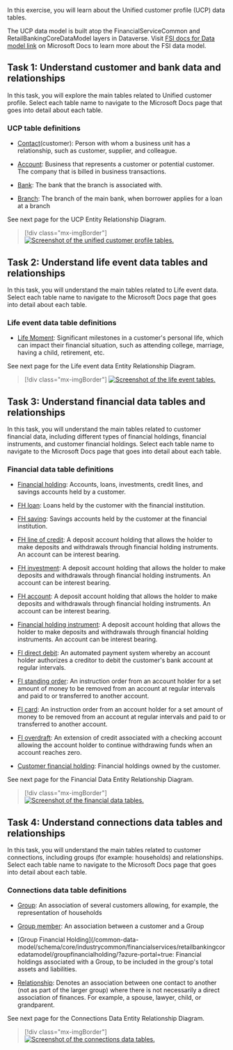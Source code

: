 In this exercise, you will learn about the Unified customer profile (UCP) data tables.

The UCP data model is built atop the FinancialServiceCommon and RetailBankingCoreDataModel layers in Dataverse. Visit [FSI docs for Data model link](/common-data-model/schema/core/industrycommon/financialservices/overview/?azure-portal=true) on Microsoft Docs to learn more about the FSI data model.

## Task 1: Understand customer and bank data and relationships

In this task, you will explore the main tables related to Unified customer profile. Select each table name to navigate to the Microsoft Docs page that goes into detail about each table.

### UCP table definitions  

- [Contact](/common-data-model/schema/core/industrycommon/financialservices/financialservicescommondatamodel/contact/?azure-portal=true)(customer): Person with whom a business unit has a relationship, such as customer, supplier, and colleague.

- [Account](/common-data-model/schema/core/industrycommon/financialservices/financialservicescommondatamodel/account/?azure-portal=true): Business that represents a customer or potential customer. The company that is billed in business transactions.

- [Bank](/common-data-model/schema/core/industrycommon/financialservices/financialservicescommondatamodel/bank/?azure-portal=true):                   The bank that the branch is associated with.

- [Branch](/common-data-model/schema/core/industrycommon/financialservices/financialservicescommondatamodel/branch/?azure-portal=true): The branch of the main bank, when borrower applies for a loan at a branch

See next page for the UCP Entity Relationship Diagram.

> [!div class="mx-imgBorder"]
> [![Screenshot of the unified customer profile tables.](../media/tables.png)](../media/tables.png#lightbox)

## Task 2: Understand life event data tables and relationships

In this task, you will understand the main tables related to Life event data. Select each table name to navigate to the Microsoft Docs page that goes into detail about each table.

### Life event data table definitions

- [Life Moment](/common-data-model/schema/core/industrycommon/financialservices/retailbankingcoredatamodel/lifemoment/?azure-portal=true): Significant milestones in a customer's personal life, which can impact their financial situation, such as attending college, marriage, having a child, retirement, etc.  

See next page for the Life event data Entity Relationship Diagram.

> [!div class="mx-imgBorder"]
> [![Screenshot of the life event tables.](../media/life-event.png)](../media/life-event.png#lightbox)

## Task 3: Understand financial data tables and relationships

In this task, you will understand the main tables related to customer financial data, including different types of financial holdings, financial instruments, and customer financial holdings. Select each table name to navigate to the Microsoft Docs page that goes into detail about each table.

### Financial data table definitions

- [Financial holding](/common-data-model/schema/core/industrycommon/financialservices/retailbankingcoredatamodel/financialholding): Accounts, loans, investments, credit lines, and savings accounts held by a customer.

- [FH loan](/common-data-model/schema/core/industrycommon/financialservices/retailbankingcoredatamodel/fh_loan):                                            Loans held by the customer with the financial institution.
  
- [FH saving](/common-data-model/schema/core/industrycommon/financialservices/retailbankingcoredatamodel/fh_saving):                                        Savings accounts held by the customer at the financial institution.
  
- [FH line of credit](/common-data-model/schema/core/industrycommon/financialservices/retailbankingcoredatamodel/fh_creditline): A deposit account holding that allows the holder to make deposits and withdrawals through financial holding instruments. An account can be interest bearing.
  
- [FH investment](/common-data-model/schema/core/industrycommon/financialservices/retailbankingcoredatamodel/fh_investment): A deposit account holding that allows the holder to make deposits and withdrawals through financial holding instruments. An account can be interest bearing.
  
- [FH account](/common-data-model/schema/core/industrycommon/financialservices/retailbankingcoredatamodel/fh_account): A deposit account holding that allows the holder to make deposits and withdrawals through financial holding instruments. An account can be interest bearing.
  
- [Financial holding instrument](/common-data-model/schema/core/industrycommon/financialservices/retailbankingcoredatamodel/financialholdinginstrument): A deposit account holding that allows the holder to make deposits and withdrawals through financial holding instruments. An account can be interest bearing.
  
- [FI direct debit](/common-data-model/schema/core/industrycommon/financialservices/retailbankingcoredatamodel/fi_directdebit): An automated payment system whereby an account holder authorizes a creditor to debit the customer's bank account at regular intervals.
  
- [FI standing order](/common-data-model/schema/core/industrycommon/financialservices/retailbankingcoredatamodel/fi_standingorder): An instruction order from an account holder for a set amount of money to be removed from an account at regular intervals and paid to or transferred to another account.
  
- [FI card](/common-data-model/schema/core/industrycommon/financialservices/retailbankingcoredatamodel/fi_card):                                            An instruction order from an account holder for a set amount of money to be removed from an account at regular intervals and paid to or transferred to another account.
  
- [FI overdraft](/common-data-model/schema/core/industrycommon/financialservices/retailbankingcoredatamodel/fi_overdraft): An extension of credit associated with a checking account allowing the account holder to continue withdrawing funds when an account reaches zero.
  
- [Customer financial holding](/common-data-model/schema/core/industrycommon/financialservices/retailbankingcoredatamodel/customerfinancialholding): Financial holdings owned by the customer.

See next page for the Financial Data Entity Relationship Diagram.

> [!div class="mx-imgBorder"]
> [![Screenshot of the financial data tables.](../media/financial-data.png)](../media/financial-data.png#lightbox)

## Task 4: Understand connections data tables and relationships

In this task, you will understand the main tables related to customer connections, including groups (for example: households) and relationships. Select each table name to navigate to the Microsoft Docs page that goes into detail about each table.

### Connections data table definitions

- [Group](/common-data-model/schema/core/industrycommon/financialservices/retailbankingcoredatamodel/group/?azure-portal=true): An association of several customers allowing, for example, the representation of households

- [Group member](/common-data-model/schema/core/industrycommon/financialservices/retailbankingcoredatamodel/groupmember/?azure-portal=true): An association between a customer and a Group
  
- [Group Financial Holding](/common-data-model/schema/core/industrycommon/financialservices/retailbankingcoredatamodel/groupfinancialholding/?azure-portal=true: Financial holdings associated with a Group, to be included in the group's total assets and liabilities.
  
- [Relationship](/common-data-model/schema/core/industrycommon/financialservices/retailbankingcoredatamodel/relationship/?azure-portal=true): Denotes an association between one contact to another (not as part of the larger group) where there is not necessarily a direct association of finances. For example, a spouse, lawyer, child, or grandparent.

See next page for the Connections Data Entity Relationship Diagram.

> [!div class="mx-imgBorder"]
> [![Screenshot of the connections data tables.](../media/connections.png)](../media/connections.png#lightbox)

